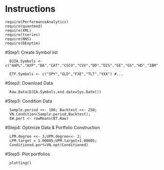 
# Instructions
```{r}
require(PerformanceAnalytics)
require(quantmod)
require(XML)
require(tseries)
require(NNS)
require(DEoptim)
```

#Step1: Create Symbol list
```{r}
  DJIA.Symbols <- c("AAPL","AXP","BA","CAT","CSCO","CVX","DD","DIS","GE","GS","HD","IBM","INTC","JNJ","JPM","KO","MCD","MMM","MRK","MSFT","NKE","PG","PFE","TRV","UNH","UTX","V","VZ","WMT","XOM")

  ETF.Symbols <- c("SPY","GLD","FXE","TLT","VXX") #...
```
#Step2: Download Data
```{r}
  Raw.Data(DJIA.Symbols,end.date=Sys.Date())
```
      
#Step3: Condition Data
```{r}
  Sample.period <<- 100; Backtest <<- 250;
  VN.Condition(Sample.period,Backtest);
  EW.port <- rowMeans(BT.Raw)
```
    
#Step4: Optimize Data & Portfolio Construction
```{r}
  LPM.degree <<- 3;UPM.degree<<- 2;
  LPM.target = 1.00005;UPM.target=1.00005;
  Conditioned.port=VN.opt(Conditioned)
```  


#Step5: Plot portfolios
```{r}
  plotting()
```
